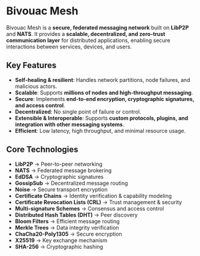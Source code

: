 # Bivouac Mesh

Bivouac Mesh is a **secure, federated messaging network** built on **LibP2P** and **NATS**. It provides a **scalable, decentralized, and zero-trust communication layer** for distributed applications, enabling secure interactions between services, devices, and users.

## **Key Features**
- **Self-healing & resilient**: Handles network partitions, node failures, and malicious actors.
- **Scalable**: Supports **millions of nodes and high-throughput messaging**.
- **Secure**: Implements **end-to-end encryption, cryptographic signatures, and access control**.
- **Decentralized**: No single point of failure or control.
- **Extensible & Interoperable**: Supports **custom protocols, plugins, and integration with other messaging systems**.
- **Efficient**: Low latency, high throughput, and minimal resource usage.

## **Core Technologies**
- **LibP2P** → Peer-to-peer networking
- **NATS** → Federated message brokering
- **EdDSA** → Cryptographic signatures
- **GossipSub** → Decentralized message routing
- **Noise** → Secure transport encryption
- **Certificate Chains** → Identity verification & capability modeling
- **Certificate Revocation Lists (CRL)** → Trust management & security
- **Multi-signature Schemes** → Consensus and access control
- **Distributed Hash Tables (DHT)** → Peer discovery
- **Bloom Filters** → Efficient message routing
- **Merkle Trees** → Data integrity verification
- **ChaCha20-Poly1305** → Secure encryption
- **X25519** → Key exchange mechanism
- **SHA-256** → Cryptographic hashing